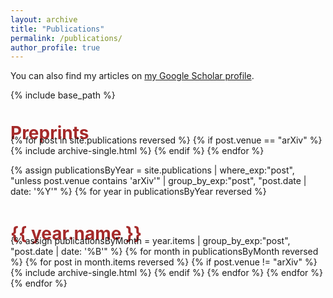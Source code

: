 ```yaml
---
layout: archive
title: "Publications"
permalink: /publications/
author_profile: true
---
```


<!-- {% if author.googlescholar %}
  You can also find my articles on <u><a href="{{author.googlescholar}}">my Google Scholar profile</a>.</u>
{% endif %} -->

You can also find my articles on <a href="https://scholar.google.com/citations?user=YCHJZOMAAAAJ&hl=en" target="_blank">my Google Scholar profile</a>.

{% include base_path %}

<!-- <h1 style="margin: 1.25em 0px -0.5em; padding: 0px; color: brown;">Theses</h1>
{% for post in site.publications reversed %}
  {% if post.venue == "UCLA Electronic Theses and Dissertations" %}
    {% include archive-single.html %}
  {% endif %}
{% endfor %} -->

<h1 style="margin: 1.25em 0px -0.5em; padding: 0px; color: brown;">Preprints</h1>
{% for post in site.publications reversed %}
  {% if post.venue == "arXiv" %}
    {% include archive-single.html %}
  {% endif %}
{% endfor %}

{% assign publicationsByYear = site.publications | where_exp:"post", "unless post.venue contains 'arXiv'" | group_by_exp:"post", "post.date | date: '%Y'" %}
{% for year in publicationsByYear reversed %}
  <h1 style="margin: 1.5em 0px -0.5em; padding: 0px; color: brown;">{{ year.name }}</h1>
  {% assign publicationsByMonth = year.items | group_by_exp:"post", "post.date | date: '%B'" %}
  {% for month in publicationsByMonth reversed %}
    {% for post in month.items reversed %}
      {% if post.venue != "arXiv" %}
        {% include archive-single.html %}
      {% endif %}
    {% endfor %}
  {% endfor %}
{% endfor %}


